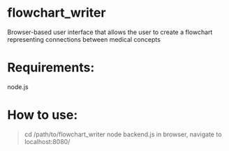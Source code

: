 # flowchart_writer
Browser-based user interface that allows the user to create a flowchart representing connections between medical concepts

# Requirements:
node.js

# How to use:
> cd /path/to/flowchart_writer
> node backend.js
in browser, navigate to localhost:8080/
